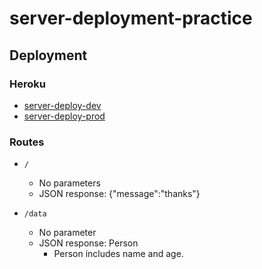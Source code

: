 # server-deployment-practice

## Deployment

 ### Heroku

  - [server-deploy-dev](https://louis-server-deploy-dev.herokuapp.com/)
  - [server-deploy-prod](https://louis-server-deploy-prod.herokuapp.com/)

### Routes

  - `/`
    - No parameters
    - JSON response: {"message":"thanks"}

  - `/data`
    - No parameter
    - JSON response: Person
      - Person includes name and age.
